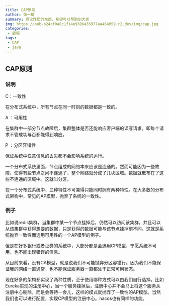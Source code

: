 ```yaml
---
title: CAP原则
author: 张一雄
summary: 理论性质的东西，希望可以帮助到大家
img: https://pub-b24cf0a8c1f14e9386435977aa464959.r2.dev/img/cap.jpg
categories:
 - 后端
tags:
 - CAP
 - java
---
```


## CAP原则

### 说明

C：一致性

在分布式系统中，所有节点在同一时刻的数据都是一致的。

A ：可用性

在集群中一部分节点故障后，集群整体是否还能响应客户端的读写请求。即每个请求不管成功与否都能得到响应。

P ：分区容错性

保证系统中任意信息的丢失都不会影响系统的运行。

一个分布式系统里面，节点组成的网络本来应该是连通的。然而可能因为一些故障，使得有些节点之间不连通了，整个网络就分成了几块区域。数据就散布在了这些不连通的区域中。这就叫分区。

在一个分布式系统中，三种特性不可兼得只能同时拥有两种特性。在大多数的分布式架构中，常见的AP模型，抛弃了系统的一致性。

### 例子

比如说redis集群，当集群中某一个节点挂掉后，仍然可以访问该集群，并且可以从该集群中获得想要的数据，只是获得的数据可能与该节点挂掉前不同。这就是系统抛弃一致性而选用可用性的一个AP模型的例子。

但是在好多银行或者证券的系统中，大部分都是会选用CP模型，宁愿系统不可用，也不能出现错误的信息。

从目前来看，没有CA模型，就是说我们不可能抛弃分区容错行。因为我们不能保证我的网络一直通常，也不能保证服务器一直都处于正常可用状态。

现在好多的架构都实现了两种性质，至于使用哪种方式可以由我们自行选择。比如Eureka实现的注册中心，当一个服务挂掉后，注册中心并不会马上将这个服务从注册中心剔除，而是会等待一会儿，这样的模式就抛弃了一致性的AP模型。当然我们也可以进行配置，实现CP模型的注册中心。nacos也有同样的功能。
